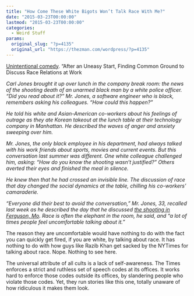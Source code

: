 ```yaml
---
title: "How Come These White Bigots Won’t Talk Race With Me?"
date: "2015-03-23T00:00:00"
lastmod: "2015-03-23T00:00:00"
categories:
  - Weird Stuff
params:
  original_slug: "?p=4135"
  original_url: "https://thezman.com/wordpress/?p=4135"
---
```


<a
href="http://www.nytimes.com/2015/03/23/nyregion/after-an-uneasy-start-finding-common-ground-to-discuss-race-relations-at-work.html?smid=tw-share"
rel="noopener" target="_blank">Unintentional comedy</a>. “After an
Uneasy Start, Finding Common Ground to Discuss Race Relations at Work

*Carl Jones brought it up over lunch in the company break room: the news
of the shooting death of an unarmed black man by a white police officer.
“Did you read about it?” Mr. Jones, a software engineer who is black,
remembers asking his colleagues. “How could this happen?”*

*He told his white and Asian-American co-workers about his feelings of
outrage as they ate Korean takeout at the lunch table at their
technology company in Manhattan. He described the waves of anger and
anxiety sweeping over him.*

*Mr. Jones, the only black employee in his department, had always talked
with his work friends about sports, movies and current events. But this
conversation last summer was different. One white colleague challenged
him, asking: “How do you know the shooting wasn’t justified?” Others
averted their eyes and finished the meal in silence.*

*He knew then that he had crossed an invisible line. The discussion of
race that day changed the social dynamics at the table, chilling his
co-workers’ camaraderie.*

*“Everyone did their best to avoid the conversation,” Mr. Jones, 33,
recalled last week as he described the day that he discussed [the
shooting in Ferguson,
Mo](http://www.nytimes.com/2015/03/05/us/darren-wilson-is-cleared-of-rights-violations-in-ferguson-shooting.html?_r=0).
Race is often the elephant in the room, he said, and “a lot of times
people feel uncomfortable talking about it.”*

The reason they are uncomfortable would have nothing to do with the fact
you can quickly get fired, if you are white, by talking about race. It
has nothing to do with how guys like Razib Khan get sacked by the
NYTimes for talking about race. Nope. Nothing to see here.

The universal attribute of all cults is a lack of self-awareness. The
Times enforces a strict and ruthless set of speech codes at its offices.
It works hard to enforce those codes outside its offices, by slandering
people who violate those codes. Yet, they run stories like this one,
totally unaware of how ridiculous it makes them look.
